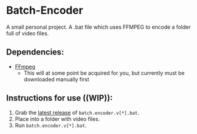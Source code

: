 # Batch-Encoder
A small personal project. A .bat file which uses FFMPEG to encode a folder full of video files.

## Dependencies:
- [FFmpeg](https://ffmpeg.org/)
  - This will at some point be acquired for you, but currently must be downloaded manually first

## Instructions for use ((WIP)):
1) Grab the [latest release](https://github.com/Adam-Kay/Batch-Encoder/releases/latest) of `batch.encoder.v[*].bat`.
2) Place into a folder with video files.
3) Run `batch.encoder.v[*].bat`.
